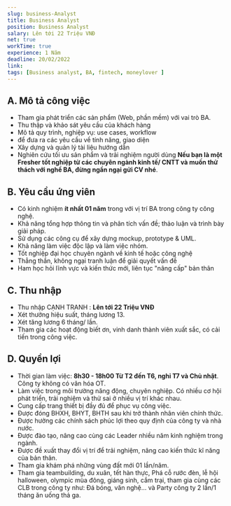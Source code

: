 ```yaml
---
slug: business-Analyst
title: Business Analyst
position: Business Analyst
salary: Lên tới 22 Triệu VNĐ
net: true
workTime: true
experience: 1 Năm
deadline: 20/02/2022
link:
tags: [Business analyst, BA, fintech, moneylover ]
---
```


## A. Mô tả công việc

- Tham gia phát triển các sản phẩm (Web, phần mềm) với vai trò BA. 
- Thu thập và khảo sát yêu cầu của khách hàng
- Mô tả quy trình, nghiệp vụ: use cases, workflow
- để đưa ra các yêu cầu về tính năng, giao diện
- Xây dựng và quản lý tài liệu hướng dẫn
- Nghiên cứu tối ưu sản phẩm và trải nghiệm người dùng 
**Nếu bạn là một Fresher tốt nghiệp từ các chuyên ngành kinh tế/ CNTT và muốn thử thách với nghề BA, đừng ngần ngại gửi CV nhé**.


## B. Yêu cầu ứng viên
- Có kinh nghiệm **ít nhất 01 năm** trong với vị trí BA trong công ty công nghệ.
- Khả năng tổng hợp thông tin và phân tích vấn đề; thảo luận và trình bày giải pháp.
- Sử dụng các công cụ để xây dựng mockup, prototype & UML.
- Khả năng làm việc độc lập và làm việc nhóm. 
- Tốt nghiệp đại học chuyên ngành về kinh tế hoặc công nghệ
- Thẳng thắn, không ngại tranh luận để giải quyết vấn đề
- Ham học hỏi lĩnh vực và kiến thức mới, liên tục "nâng cấp" bản thân 

## C. Thu nhập

- Thu nhập CẠNH TRANH : **Lên tới 22 Triệu VNĐ**
- Xét thưởng hiệu suất, tháng lương 13.
- Xét tăng lương 6 tháng/ lần.
- Tham gia các hoạt động biết ơn, vinh danh thành viên xuất sắc, có cải tiến trong công việc.

## D. Quyền lợi

- Thời gian làm việc: **8h30 - 18h00 Từ T2 đến T6, nghỉ T7 và Chủ nhật**. Công ty không có văn hóa OT.
- Làm việc trong môi trường năng động, chuyên nghiệp. Có nhiều cơ hội phát triển, trải nghiệm và thử sai ở nhiều vị trí khác nhau.
- Cung cấp trang thiết bị đầy đủ để phục vụ công việc.
- Được đóng BHXH, BHYT, BHTH sau khi trở thành nhân viên chính thức.
- Được hưởng các chính sách phúc lợi theo quy định của công ty và nhà nước.
- Được đào tạo, nâng cao cùng các Leader nhiều năm kinh nghiệm trong ngành.
- Được đề xuất thay đổi vị trí để trải nghiệm, nâng cao kiến thức kĩ năng của bản thân.
- Tham gia khám phá những vùng đất mới 01 lần/năm.
- Tham gia teambuilding, du xuân, tết hàn thực, Phá cỗ rước đèn, lễ hội halloween, olympic mùa đông, giáng sinh, cắm trại, tham gia cùng các CLB trong công ty như: Đá bóng, văn nghệ… và Party công ty 2 lần/1 tháng ăn uống thả ga.


